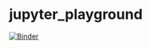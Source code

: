 # jupyter_playground

[![Binder](https://mybinder.org/badge_logo.svg)](https://mybinder.org/v2/gh/jburrow/jupyter_playground.git/master)
